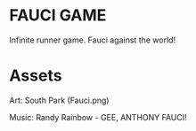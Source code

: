 # FAUCI GAME

Infinite runner game. Fauci against the world!

# Assets 
Art: South Park (Fauci.png)

Music: Randy Rainbow - GEE, ANTHONY FAUCI!
